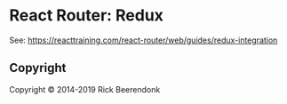 # React Router: Redux

See: https://reacttraining.com/react-router/web/guides/redux-integration

## Copyright

Copyright © 2014-2019 Rick Beerendonk
